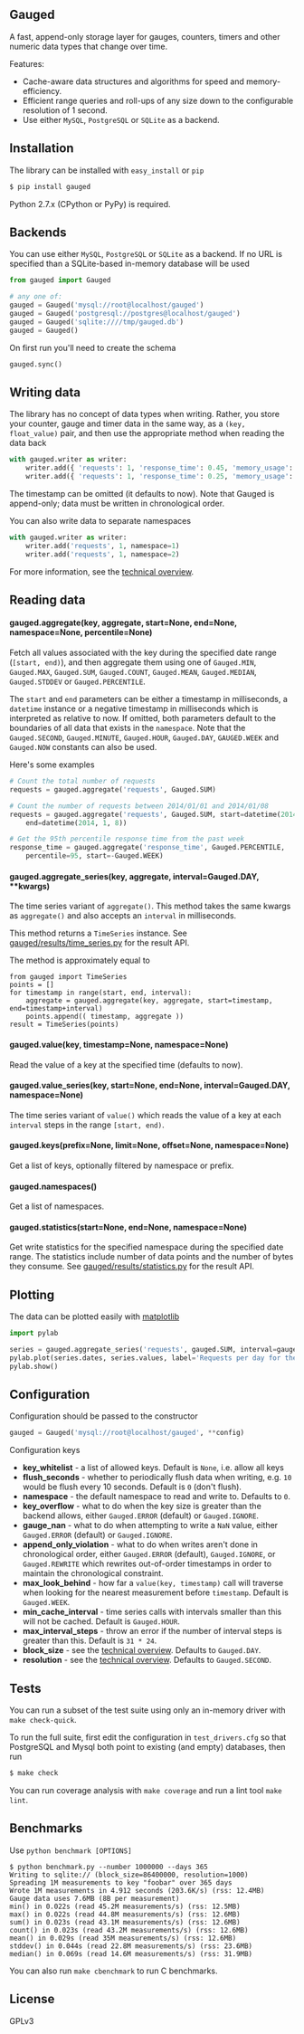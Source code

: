 ## Gauged

A fast, append-only storage layer for gauges, counters, timers and other numeric data types that change over time.

Features:

- Cache-aware data structures and algorithms for speed and memory-efficiency.
- Efficient range queries and roll-ups of any size down to the configurable resolution of 1 second.
- Use either `MySQL`, `PostgreSQL` or `SQLite` as a backend.

## Installation

The library can be installed with `easy_install` or `pip`

```bash
$ pip install gauged
```

Python 2.7.x (CPython or PyPy) is required.

## Backends

You can use either `MySQL`, `PostgreSQL` or `SQLite` as a backend. If no URL is specified than a SQLite-based in-memory database will be used

```python
from gauged import Gauged

# any one of:
gauged = Gauged('mysql://root@localhost/gauged')
gauged = Gauged('postgresql://postgres@localhost/gauged')
gauged = Gauged('sqlite:////tmp/gauged.db')
gauged = Gauged()
```

On first run you'll need to create the schema

```python
gauged.sync()
```

## Writing data

The library has no concept of data types when writing. Rather, you store your counter, gauge and timer data in the same way, as a `(key, float_value)` pair, and then use the appropriate method when reading the data back

```python
with gauged.writer as writer:
    writer.add({ 'requests': 1, 'response_time': 0.45, 'memory_usage': 145.6 }, timestamp=1389747759902)
    writer.add({ 'requests': 1, 'response_time': 0.25, 'memory_usage': 148.3 }, timestamp=1389747760456)
```

The timestamp can be omitted (it defaults to now). Note that Gauged is append-only; data must be written in chronological order.

You can also write data to separate namespaces

```python
with gauged.writer as writer:
    writer.add('requests', 1, namespace=1)
    writer.add('requests', 1, namespace=2)
```

For more information, see the [technical overview](#).

## Reading data

#### gauged.aggregate(key, aggregate, start=None, end=None, namespace=None, percentile=None)

Fetch all values associated with the key during the specified date range (`[start, end)`), and then aggregate them using one of `Gauged.MIN`, `Gauged.MAX`, `Gauged.SUM`, `Gauged.COUNT`, `Gauged.MEAN`, `Gauged.MEDIAN`, `Gauged.STDDEV` or `Gauged.PERCENTILE`.

The `start` and `end` parameters can be either a timestamp in milliseconds, a `datetime` instance or a negative timestamp in milliseconds which is interpreted as relative to now. If omitted, both parameters default to the boundaries of all data that exists in the `namespace`. Note that the `Gauged.SECOND`, `Gauged.MINUTE`, `Gauged.HOUR`, `Gauged.DAY`, `GAUGED.WEEK` and `Gauged.NOW` constants can also be used.

Here's some examples

```python
# Count the total number of requests
requests = gauged.aggregate('requests', Gauged.SUM)

# Count the number of requests between 2014/01/01 and 2014/01/08
requests = gauged.aggregate('requests', Gauged.SUM, start=datetime(2014, 1, 1),
    end=datetime(2014, 1, 8))

# Get the 95th percentile response time from the past week
response_time = gauged.aggregate('response_time', Gauged.PERCENTILE,
    percentile=95, start=-Gauged.WEEK)
```

#### gauged.aggregate_series(key, aggregate, interval=Gauged.DAY, **kwargs)

The time series variant of `aggregate()`. This method takes the same kwargs as `aggregate()` and also accepts an `interval` in milliseconds.

This method returns a `TimeSeries` instance. See [gauged/results/time_series.py](#) for the result API.

The method is approximately equal to

```
from gauged import TimeSeries
points = []
for timestamp in range(start, end, interval):
    aggregate = gauged.aggregate(key, aggregate, start=timestamp, end=timestamp+interval)
    points.append(( timestamp, aggregate ))
result = TimeSeries(points)
```

#### gauged.value(key, timestamp=None, namespace=None)

Read the value of a key at the specified time (defaults to now).

#### gauged.value_series(key, start=None, end=None, interval=Gauged.DAY, namespace=None)

The time series variant of `value()` which reads the value of a key at each `interval` steps in the range `[start, end)`.

#### gauged.keys(prefix=None, limit=None, offset=None, namespace=None)

Get a list of keys, optionally filtered by namespace or prefix.

#### gauged.namespaces()

Get a list of namespaces.

#### gauged.statistics(start=None, end=None, namespace=None)

Get write statistics for the specified namespace during the specified date range. The statistics include number of data points and the number of bytes they consume. See [gauged/results/statistics.py](#) for the result API.

## Plotting

The data can be plotted easily with [matplotlib](http://matplotlib.org/)

```python
import pylab

series = gauged.aggregate_series('requests', gauged.SUM, interval=gauged.DAY, start=-gauged.WEEK)
pylab.plot(series.dates, series.values, label='Requests per day for the past week')
pylab.show()
```

## Configuration

Configuration should be passed to the constructor

```python
gauged = Gauged('mysql://root@localhost/gauged', **config)
```

Configuration keys

- **key_whitelist** - a list of allowed keys. Default is `None`, i.e. allow all keys
- **flush_seconds** - whether to periodically flush data when writing, e.g. `10` would be flush every 10 seconds. Default is `0` (don't flush).
- **namespace** - the default namespace to read and write to. Defaults to `0`.
- **key_overflow** - what to do when the key size is greater than the backend allows, either `Gauged.ERROR` (default) or `Gauged.IGNORE`.
- **gauge_nan** - what to do when attempting to write a `NaN` value, either `Gauged.ERROR` (default) or `Gauged.IGNORE`.
- **append_only_violation** - what to do when writes aren't done in chronological order, either `Gauged.ERROR` (default), `Gauged.IGNORE`, or `Gauged.REWRITE` which rewrites out-of-order timestamps in order to maintain the chronological constraint.
- **max_look_behind** - how far a `value(key, timestamp)` call will traverse when looking for the nearest measurement before `timestamp`. Default is `Gauged.WEEK`.
- **min_cache_interval** - time series calls with intervals smaller than this will not be cached. Default is `Gauged.HOUR`.
- **max_interval_steps** - throw an error if the number of interval steps is greater than this. Default is `31 * 24`.
- **block_size** - see the [technical overview](#). Defaults to `Gauged.DAY`.
- **resolution** - see the [technical overview](#). Defaults to `Gauged.SECOND`.

## Tests

You can run a subset of the test suite using only an in-memory driver with `make check-quick`.

To run the full suite, first edit the configuration in `test_drivers.cfg` so that PostgreSQL and Mysql both point to existing (and empty) databases, then run

```bash
$ make check
```

You can run coverage analysis with `make coverage` and run a lint tool `make lint`.

## Benchmarks

Use `python benchmark [OPTIONS]`

```
$ python benchmark.py --number 1000000 --days 365
Writing to sqlite:// (block_size=86400000, resolution=1000)
Spreading 1M measurements to key "foobar" over 365 days
Wrote 1M measurements in 4.912 seconds (203.6K/s) (rss: 12.4MB)
Gauge data uses 7.6MB (8B per measurement)
min() in 0.022s (read 45.2M measurements/s) (rss: 12.5MB)
max() in 0.022s (read 44.8M measurements/s) (rss: 12.6MB)
sum() in 0.023s (read 43.1M measurements/s) (rss: 12.6MB)
count() in 0.023s (read 43.2M measurements/s) (rss: 12.6MB)
mean() in 0.029s (read 35M measurements/s) (rss: 12.6MB)
stddev() in 0.044s (read 22.8M measurements/s) (rss: 23.6MB)
median() in 0.069s (read 14.6M measurements/s) (rss: 31.9MB)
```

You can also run `make cbenchmark` to run C benchmarks.

## License

GPLv3
